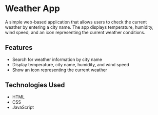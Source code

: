 # Weather App

A simple web-based application that allows users to check the current weather by entering a city name. The app displays temperature, humidity, wind speed, and an icon representing the current weather conditions.

## Features

- Search for weather information by city name
- Display temperature, city name, humidity, and wind speed
- Show an icon representing the current weather

## Technologies Used

- HTML
- CSS
- JavaScript

